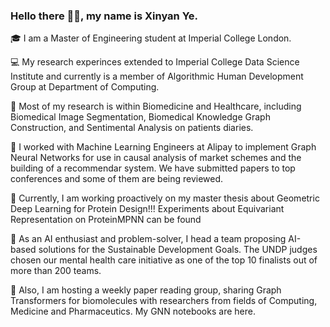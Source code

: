 ### Hello there 👋🏻, my name is Xinyan Ye.

<!--
**xy2119/xy2119** is a ✨ _special_ ✨ repository because its `README.md` (this file) appears on your GitHub profile.

Here are some ideas to get you started:

- 🔭 I’m currently working on ...
- 🌱 I’m currently learning ...
- 👯 I’m looking to collaborate on ...
- 🤔 I’m looking for help with ...
- 💬 Ask me about ...
- 📫 How to reach me: ...
- 😄 Pronouns: ...
- ⚡ Fun fact: ...
-->


🎓 I am a Master of Engineering student at Imperial College London. 

💻 My research experinces extended to Imperial College Data Science Institute and currently is a member of Algorithmic Human Development Group at Department of Computing.

💊 Most of my research is within Biomedicine and Healthcare, including Biomedical Image Segmentation, Biomedical Knowledge Graph Construction, and Sentimental Analysis on patients diaries.

🦾 I worked with Machine Learning Engineers at Alipay to implement Graph Neural Networks for use in causal analysis of market schemes and the building of a recommendar system. We have submitted papers to top conferences and some of them are being reviewed.

💬 Currently, I am working proactively on my master thesis about Geometric Deep Learning for Protein Design!!! Experiments about Equivariant Representation on ProteinMPNN can be found

🌱 As an AI enthusiast and problem-solver, I head a team proposing AI-based solutions for the Sustainable Development Goals. The UNDP judges chosen our mental health care initiative as one of the top 10 finalists out of more than 200 teams.

🧬 Also, I am hosting a weekly paper reading group, sharing Graph Transformers for biomolecules with researchers from fields of Computing, Medicine and Pharmaceutics. My GNN notebooks are here.
